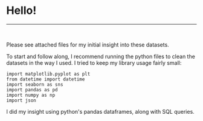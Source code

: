 # Hello!
---
&nbsp;

Please see attached files for my initial insight into these datasets.

To start and follow along, I recommend running the python files to clean the datasets in the way I used.
I tried to keep my library usage fairly small:

    import matplotlib.pyplot as plt
    from datetime import datetime
    import seaborn as sns
    import pandas as pd
    import numpy as np
    import json
    
I did my insight using python's pandas dataframes, along with SQL queries.
